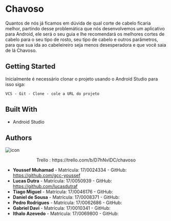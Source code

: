 # Chavoso

Quantos de nós já ficamos em dúvida de qual corte de cabelo ficaria melhor, partindo desse problemática que nós desenvolvemos um aplicativo para Android, ele será o seu guia e lhe recomendará os melhores cortes de cabelo para o seu tipo de rosto, seu tipo de cabelo e outros parâmetros, para que sua ida ao cabeleireiro seja menos desesperadora e que você saia de lá Chavoso.

## Getting Started

Inicialmente é necessário clonar o projeto usando o Android Studio para isso siga:

```
VCS - Git - Clone - cole a URL do projeto
```

## Built With

* Android Studio

## Authors

![icon](https://user-images.githubusercontent.com/29265857/31325012-d9e39c4a-ac8e-11e7-9f75-5bcfcf7141ff.png)

<p align="center">
  Trello : https://trello.com/b/D7hNvIDC/chavoso
</p>


* **Youssef Muhamad** - Matrícula: 17/0024334 - GitHub: https://github.com/gcc-youssef
* **Lucas Dutra** - Matrícula: 17/0050939 - GitHub: https://github.com/lucasdutraf
* **Tiago Miguel** - Matrícula: 17/0046176 - GitHub: 
* **Daniel de Sousa** - Matrícula: 17/0008371 - GitHub: 
* **Pedro Rodrigues** - Matrícula: 17/0062686 - GitHub: 
* **Gabriel Davi** - Matrícula: 17/0010341 - GitHub: 
* **Ithalo Azevedo** - Matrícula: 17/0069800 - GitHub: 


